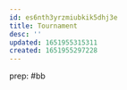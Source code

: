 ```yaml
---
id: es6nth3yrzmiubkik5dhj3e
title: Tournament
desc: ''
updated: 1651955315311
created: 1651955297228
---
```


prep:
#bb
